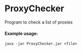 # ProxyChecker
Program to check a list of proxies

#### Example usage:
```
java -jar ProxyChecker.jar <file>
```
